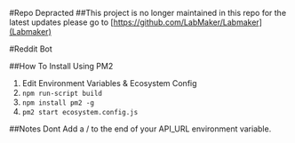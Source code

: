 #Repo Depracted
##This project is no longer maintained in this repo for the latest updates please go to [https://github.com/LabMaker/Labmaker](Labmaker)


#Reddit Bot

##How To Install Using PM2

1. Edit Environment Variables & Ecosystem Config
2. `npm run-script build`
3. `npm install pm2 -g`
4. `pm2 start ecosystem.config.js`

##Notes
Dont Add a / to the end of your API_URL environment variable.
